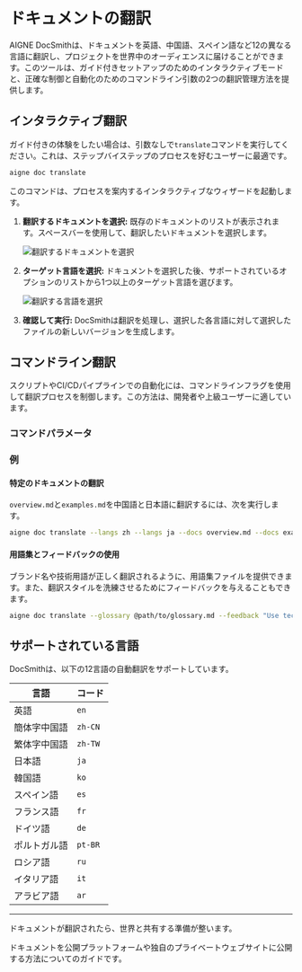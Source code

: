 # ドキュメントの翻訳

AIGNE DocSmithは、ドキュメントを英語、中国語、スペイン語など12の異なる言語に翻訳し、プロジェクトを世界中のオーディエンスに届けることができます。このツールは、ガイド付きセットアップのためのインタラクティブモードと、正確な制御と自動化のためのコマンドライン引数の2つの翻訳管理方法を提供します。

## インタラクティブ翻訳

ガイド付きの体験をしたい場合は、引数なしで`translate`コマンドを実行してください。これは、ステップバイステップのプロセスを好むユーザーに最適です。

```bash
aigne doc translate
```

このコマンドは、プロセスを案内するインタラクティブなウィザードを起動します。

1.  **翻訳するドキュメントを選択:** 既存のドキュメントのリストが表示されます。スペースバーを使用して、翻訳したいドキュメントを選択します。

    ![翻訳するドキュメントを選択](https://docsmith.aigne.io/image-bin/uploads/e2cf5fa45aa856c406a444fb4665ed2d.png)

2.  **ターゲット言語を選択:** ドキュメントを選択した後、サポートされているオプションのリストから1つ以上のターゲット言語を選びます。

    ![翻訳する言語を選択](https://docsmith.aigne.io/image-bin/uploads/2e243a2488f2060a693fe0ac0c8fb5ad.png)

3.  **確認して実行:** DocSmithは翻訳を処理し、選択した各言語に対して選択したファイルの新しいバージョンを生成します。

## コマンドライン翻訳

スクリプトやCI/CDパイプラインでの自動化には、コマンドラインフラグを使用して翻訳プロセスを制御します。この方法は、開発者や上級ユーザーに適しています。

### コマンドパラメータ

<x-field-group>
  <x-field data-name="--langs" data-type="string" data-required="false" data-desc="ターゲット言語を1つ指定します。このフラグを複数回使用して、複数の言語を含めることができます（例: --langs zh --langs ja）。"></x-field>
  <x-field data-name="--docs" data-type="string" data-required="false" data-desc="翻訳するドキュメントのパスを指定します。これもバッチ翻訳のために複数回使用できます。"></x-field>
  <x-field data-name="--feedback" data-type="string" data-required="false" data-desc="翻訳の質をガイドするためにAIに提案を提供します（例: --feedback &quot;フォーマルなトーンを使用する&quot;）。"></x-field>
  <x-field data-name="--glossary" data-type="string" data-required="false" data-desc="Markdown形式の用語集ファイルを使用して、特定の用語の用語集の一貫性を確保します（例: --glossary @path/to/glossary.md）。"></x-field>
</x-field-group>

### 例

#### 特定のドキュメントの翻訳

`overview.md`と`examples.md`を中国語と日本語に翻訳するには、次を実行します。

```bash
aigne doc translate --langs zh --langs ja --docs overview.md --docs examples.md
```

#### 用語集とフィードバックの使用

ブランド名や技術用語が正しく翻訳されるように、用語集ファイルを提供できます。また、翻訳スタイルを洗練させるためにフィードバックを与えることもできます。

```bash
aigne doc translate --glossary @path/to/glossary.md --feedback "Use technical terminology consistently" --docs overview.md --langs de
```

## サポートされている言語

DocSmithは、以下の12言語の自動翻訳をサポートしています。

| 言語               | コード    |
| -------------------- | ------- |
| 英語               | `en`    |
| 簡体字中国語       | `zh-CN` |
| 繁体字中国語       | `zh-TW` |
| 日本語             | `ja`    |
| 韓国語             | `ko`    |
| スペイン語         | `es`    |
| フランス語         | `fr`    |
| ドイツ語           | `de`    |
| ポルトガル語       | `pt-BR` |
| ロシア語           | `ru`    |
| イタリア語         | `it`    |
| アラビア語         | `ar`    |

---

ドキュメントが翻訳されたら、世界と共有する準備が整います。

<x-card data-title="次へ: ドキュメントを公開する" data-icon="lucide:upload-cloud" data-href="/features/publish-your-docs" data-cta="続きを読む">
  ドキュメントを公開プラットフォームや独自のプライベートウェブサイトに公開する方法についてのガイドです。
</x-card>